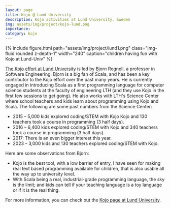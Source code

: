 ```yaml
---
layout: page
title: Kojo @ Lund University
description: Kojo activities at Lund University, Sweden
img: assets/img/project/kojo-lund.png
importance:
category: kojo
---
```


<div class="float-right ml-3 mb-1">
  {% include figure.html path="assets/img/project/lund1.png" class="img-fluid rounded z-depth-1" width="240" caption="children having fun with Kojo at Lund-Univ" %}
</div>

[The Kojo effort at Lund University](https://www.lth.se/programmera/programmering-i-skolan/) is led by Bjorn Regnell, a professor in Software Engineering. Bjorn is a big fan of Scala, and has been a key contributor to the Kojo effort over the past many years. He is currently engaged in introducing Scala as a first programming language for computer science students at the faculty of engineering LTH (and they use Kojo in the first few sessions to get going). He also works with LTH's Science Center where school teachers and kids learn about programming using Kojo and Scala. The following are some past numbers from the Science Center:

* 2015 – 5,000 kids explored coding/STEM with Kojo Kojo and 130 teachers took a course in programming (3 half days).
* 2016 – 6,400 kids explored coding/STEM with Kojo and 340 teachers took a course in programming (3 half days).
* 2017: There is an even bigger interest this year.
* 2023 – 3,000 kids and 130 teachers explored coding/STEM with Kojo.

Here are some observations from Bjorn:

* Kojo is the best tool, with a low barrier of entry, I have seen for making real text based programming available for children, that is also usable all the way up to university level.
* With Scala being a real, industrial-grade programming language, the sky is the limit; and kids can tell if your teaching language is a toy language or if it is the real thing.

For more information, you can check out the [Kojo page at Lund University](https://www.lth.se/programmera/programmering-i-skolan/).
